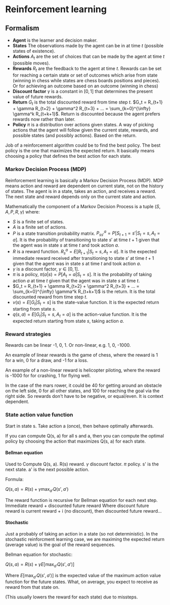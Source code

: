 # Reinforcement learning

## Formalism

- **Agent** is the learner and decision maker.
- **States** The observations made by the agent can be in at time $t$ (possible states of existence).
- **Actions** $A_t$ are the set of choices that can be made by the agent at time $t$ (possible moves).
- **Rewards** $R_t$ are the feedback to the agent at time $t$. Rewards can be set for reaching a certain state or set of outcomes which arise from state (winning in chess while states are chess boards positions and pieces). Or for achieving an outcome based on an outcome (winning in chess)
- **Discount factor** $\gamma$ is a constant in $[0, 1]$ that determines the present value of future rewards.
- **Return** $G_t$ is the total discounted reward from time step $t$. $G_t = R_{t+1} + \gamma R_{t+2} + \gamma^2 R_{t+3} + ... = \sum_{k=0}^{\infty} \gamma^k R_{t+k+1}$. Return is discounted because the agent prefers rewards now rather than later.
- **Policy** $\pi$ is a distribution over actions given states. A way of picking actions that the agent will follow given the current state, rewards, and possible states (and possibly actions). Based on the return.

Job of a reinforcement algorithm could be to find the best policy. The best policy is the one that maximizes the expected return. It basically means choosing a policy that defines the best action for each state.

### Markov Decision Process (MDP)

Reinforcement learning is basically a Markov Decision Process (MDP). MDP means action and reward are dependent on current state, not on the history of states. The agent is in a state, takes an action, and receives a reward. The next state and reward depends only on the current state and action.

Mathematically the component of a Markov Decision Process is a tuple $(S, A, P, R, \gamma)$ where:

- $S$ is a finite set of states.
- $A$ is a finite set of actions.
- $P$ is a state transition probability matrix. $P_{ss'}^a = P[S_{t+1} = s' | S_t = s, A_t = a]$. It is the probability of transitioning to state $s'$ at time $t+1$ given that the agent was in state $s$ at time $t$ and took action $a$.
- $R$ is a reward function. $R_s^a = E[R_{t+1} | S_t = s, A_t = a]$. It is the expected immediate reward received after transitioning to state $s'$ at time $t+1$ given that the agent was in state $s$ at time $t$ and took action $a$.
- $\gamma$ is a discount factor, $\gamma \in [0, 1]$.
- $\pi$ is a policy, $\pi(a|s) = P[A_t = a | S_t = s]$. It is the probability of taking action $a$ at time $t$ given that the agent was in state $s$ at time $t$.
- $G_t = R_{t+1} + \gamma R_{t+2} + \gamma^2 R_{t+3} + ... = \sum_{k=0}^{\infty} \gamma^k R_{t+k+1}$ is the return. It is the total discounted reward from time step $t$.
- $v(s) = E[G_t | S_t = s]$ is the state-value function. It is the expected return starting from state $s$.
- $q(s, a) = E[G_t | S_t = s, A_t = a]$ is the action-value function. It is the expected return starting from state $s$, taking action $a$.

### Reward strategies

Rewards can be linear -1, 0, 1. Or non-linear, e.g. 1, 0, -1000.

An example of linear rewards is the game of chess, where the reward is 1 for a win, 0 for a draw, and -1 for a loss.

An example of a non-linear reward is helicopter piloting, where the reward is -1000 for for crashing, 1 for flying well.

In the case of the mars rower, it could be 40 for getting around an obstacle on the left side, 0 for all other states, and 100 for reaching the goal via the right side. So rewards don't have to be negative, or equal/even. It is context dependent.


### State action value function

Start in state s. Take action a (once), then behave optimally afterwards.

If you can compute Q(s, a) for all s and a, then you can compute the optimal policy by choosing the action that maximizes Q(s, a)
for each state.

#### Bellman equation

Used to Compute Q(s, a). R(s) reward. $\gamma$ discount factor. $\pi$ policy.
s' is the next state. a' is the next possible action.

Formula:

$Q(s, a) = R(s) + \gamma \max_{a'} Q(s', a')$


The reward function is recursive for Bellman equation for each next step. Immediate reward + discounted future reward
Where discount future reward is current reward + i (no discount), then discounted future reward...

#### Stochastic


Just a probably of taking an action in a state (so not deterministic). In the stochastic reinforcment learning case,
we are maximing the expected return (average value) is the goal of the reward sequences.

Bellman equation for stochastic:

$Q(s, a) = R(s) + \gamma E[\max_{a'} Q(s', a')]$

Where $E[\max_{a'} Q(s', a')]$ is the expected value of the maximum action value function for the future states.
What, on average, you expect to receive as reward from that state on.

(This usually lowers the reward for each state) due to missteps.

